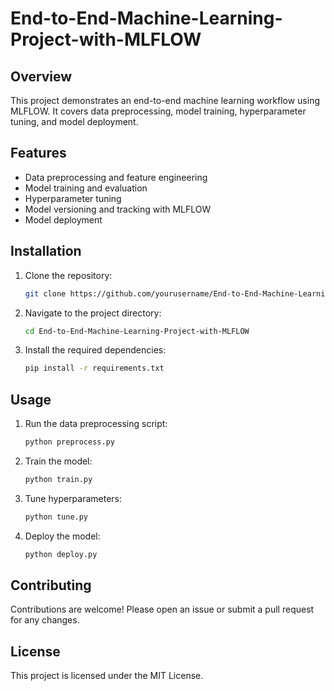 # End-to-End-Machine-Learning-Project-with-MLFLOW

## Overview

This project demonstrates an end-to-end machine learning workflow using MLFLOW. It covers data preprocessing, model training, hyperparameter tuning, and model deployment.

## Features

- Data preprocessing and feature engineering
- Model training and evaluation
- Hyperparameter tuning
- Model versioning and tracking with MLFLOW
- Model deployment

## Installation

1. Clone the repository:
    ```sh
    git clone https://github.com/yourusername/End-to-End-Machine-Learning-Project-with-MLFLOW.git
    ```
2. Navigate to the project directory:
    ```sh
    cd End-to-End-Machine-Learning-Project-with-MLFLOW
    ```
3. Install the required dependencies:
    ```sh
    pip install -r requirements.txt
    ```

## Usage

1. Run the data preprocessing script:
    ```sh
    python preprocess.py
    ```
2. Train the model:
    ```sh
    python train.py
    ```
3. Tune hyperparameters:
    ```sh
    python tune.py
    ```
4. Deploy the model:
    ```sh
    python deploy.py
    ```

## Contributing

Contributions are welcome! Please open an issue or submit a pull request for any changes.

## License

This project is licensed under the MIT License.